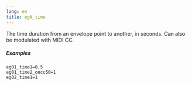 ```yaml
---
lang: en
title: egN_time
---
```

The time duration from an envelope point to another, in seconds.
Can also be modulated with MIDI CC.

##### Examples

```
eg01_time1=0.5
eg01_time2_oncc50=1
eg02_time1=1
```
